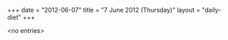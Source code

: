 +++
date = "2012-06-07"
title = "7 June 2012 (Thursday)"
layout = "daily-diet"
+++


\<no entries\>

